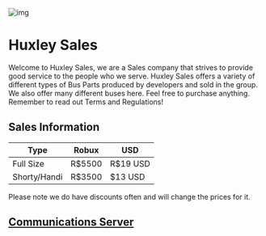![img](https://avatars.githubusercontent.com/u/126299944?s=400&v=4)

# Huxley Sales

Welcome to Huxley Sales, we are a Sales company that strives to provide good service to the people who we serve. Huxley Sales offers a variety of different types of Bus Parts produced by developers and sold in the group. We also offer many different buses here. Feel free to purchase anything. Remember to read out Terms and Regulations!

## Sales Information
| Type | Robux | USD |
| --------- | --------- | --------- |
| Full Size | R$5500 | R$19 USD |
| Shorty/Handi | R$3500 | $13 USD |

Please note we do have discounts often and will change the prices for it.

## [Communications Server](https://discord.gg/yHH2cynGzD)
